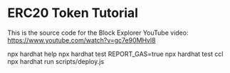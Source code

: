 # ERC20 Token Tutorial

This is the source code for the Block Explorer YouTube video:
https://www.youtube.com/watch?v=gc7e90MHvl8

npx hardhat help
npx hardhat test
REPORT_GAS=true npx hardhat test
ccl
npx hardhat run scripts/deploy.js